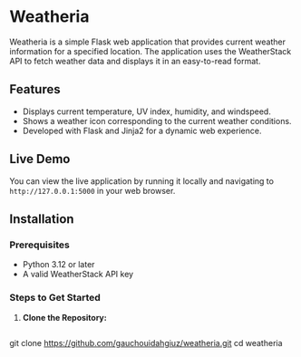 # Weatheria

Weatheria is a simple Flask web application that provides current weather information for a specified location. The application uses the WeatherStack API to fetch weather data and displays it in an easy-to-read format.

## Features

- Displays current temperature, UV index, humidity, and windspeed.
- Shows a weather icon corresponding to the current weather conditions.
- Developed with Flask and Jinja2 for a dynamic web experience.

## Live Demo

You can view the live application by running it locally and navigating to `http://127.0.0.1:5000` in your web browser.

## Installation

### Prerequisites

- Python 3.12 or later
- A valid WeatherStack API key

### Steps to Get Started

1. **Clone the Repository:**

   ```bash
git clone https://github.com/gauchouidahgiuz/weatheria.git
cd weatheria
